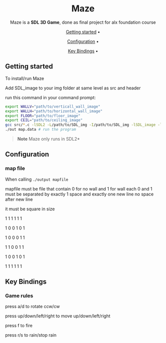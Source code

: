 <!-- markdownlint-configure-file {
  "MD013": {
    "code_blocks": false,
    "tables": false
  },
  "MD033": false,
  "MD041": false
} -->

<div align="center">

# Maze



Maze is a **SDL 3D Game**, done as final project for alx foundation course



[Getting started](#getting-started) •

[Configuration](#configuration) •

[Key Bindings](#key-Bindings) •


</div>

## Getting started


To install/run  Maze

Add SDL_image  to your img folder at same level as src and header

run this command in your command prompt:

```sh
export WALLV="path/to/verticall_wall_image"
export WALLH="path/to/horizontal_wall_image"
export FLOOR="path/to/floor_image"
export CEIL="path/to/ceiling_image"
gcc src/*.c -lSDL2 -L/path/to/SDL_img -I/path/to/SDL_img -lSDL_image -lm -o out # compile
./out map.data # run the program

```




> **Note**
> Maze only runs in SDL2*



## Configuration

### map file

When calling `./output mapfile`

mapfile must be file that contain 0 for no wall and 1 for wall
each 0 and 1 must be separated by exactly 1 space and exactly one new line
no space after new  line

it must be square in size

1 1 1 1 1 1

1 0 0 1 0 1

1 0 0 0 1 1

1 1 0 0 1 1

1 0 0 1 0 1

1 1 1 1 1 1

## Key Bindings

### Game rules
press a/d to rotate ccw/cw

press up/down/left/right to move up/down/left/right

press f to fire

press r/s to rain/stop rain

[src]: https://github.com/GetacherD/MazeProject
